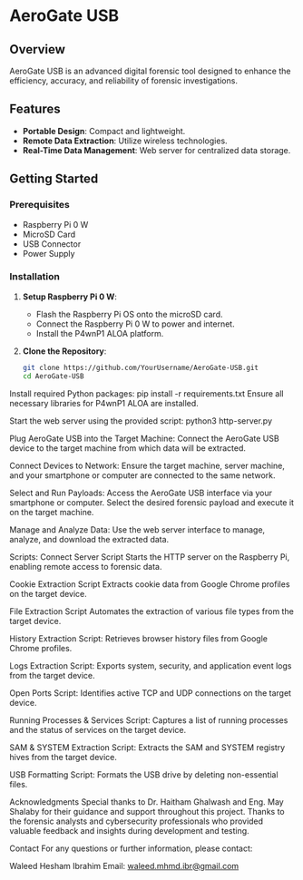 # AeroGate USB

## Overview

AeroGate USB is an advanced digital forensic tool designed to enhance the efficiency, accuracy, and reliability of forensic investigations.

## Features

- **Portable Design**: Compact and lightweight.
- **Remote Data Extraction**: Utilize wireless technologies.
- **Real-Time Data Management**: Web server for centralized data storage.

## Getting Started

### Prerequisites

- Raspberry Pi 0 W
- MicroSD Card
- USB Connector
- Power Supply

### Installation

1. **Setup Raspberry Pi 0 W**:
   - Flash the Raspberry Pi OS onto the microSD card.
   - Connect the Raspberry Pi 0 W to power and internet.
   - Install the P4wnP1 ALOA platform.

2. **Clone the Repository**:
   ```bash
   git clone https://github.com/YourUsername/AeroGate-USB.git
   cd AeroGate-USB


Install required Python packages:
pip install -r requirements.txt
Ensure all necessary libraries for P4wnP1 ALOA are installed.


Start the web server using the provided script:
python3 http-server.py


Plug AeroGate USB into the Target Machine:
  Connect the AeroGate USB device to the target machine from which data will be extracted.

Connect Devices to Network:
  Ensure the target machine, server machine, and your smartphone or computer are connected to the same network.

Select and Run Payloads:
  Access the AeroGate USB interface via your smartphone or computer.
  Select the desired forensic payload and execute it on the target machine.

Manage and Analyze Data:
  Use the web server interface to manage, analyze, and download the extracted data.

Scripts:
Connect Server Script
  Starts the HTTP server on the Raspberry Pi, enabling remote access to forensic data.

Cookie Extraction Script
  Extracts cookie data from Google Chrome profiles on the target device.

File Extraction Script
  Automates the extraction of various file types from the target device.

History Extraction Script:
Retrieves browser history files from Google Chrome profiles.

Logs Extraction Script:
Exports system, security, and application event logs from the target device.

Open Ports Script:
  Identifies active TCP and UDP connections on the target device.

Running Processes & Services Script:
  Captures a list of running processes and the status of services on the target device.

SAM & SYSTEM Extraction Script:
  Extracts the SAM and SYSTEM registry hives from the target device.

USB Formatting Script:
  Formats the USB drive by deleting non-essential files.


Acknowledgments
Special thanks to Dr. Haitham Ghalwash and Eng. May Shalaby for their guidance and support throughout this project. Thanks to the forensic analysts and cybersecurity professionals who provided valuable feedback and insights during development and testing.

Contact
For any questions or further information, please contact:

Waleed Hesham Ibrahim
Email: waleed.mhmd.ibr@gmail.com
